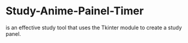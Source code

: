 # Study-Anime-Painel-Timer
 is an effective study tool that uses the Tkinter module to create a study panel.
